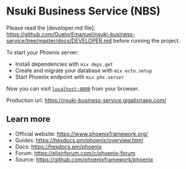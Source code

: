 # Nsuki Business Service (NBS)

Please read the [developer.md file]: https://github.com/GuelorEmanuel/nsuki-business-service/tree/master/docs/DEVELOPER.md before running the project.

To start your Phoenix server:

  * Install dependencies with `mix deps.get`
  * Create and migrate your database with `mix ecto.setup`
  * Start Phoenix endpoint with `mix phx.server`

Now you can visit [`localhost:4000`](http://localhost:4000) from your browser.

Production url: https://nsuki-business-service.gigalixirapp.com/

## Learn more

  * Official website: https://www.phoenixframework.org/
  * Guides: https://hexdocs.pm/phoenix/overview.html
  * Docs: https://hexdocs.pm/phoenix
  * Forum: https://elixirforum.com/c/phoenix-forum
  * Source: https://github.com/phoenixframework/phoenix
